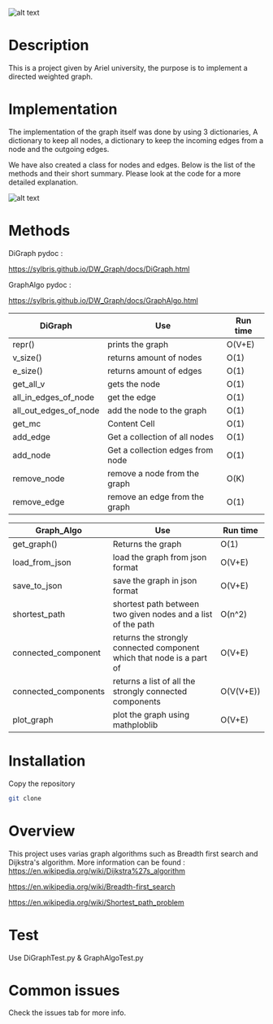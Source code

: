 ![alt text](https://upload.wikimedia.org/wikipedia/commons/thumb/a/a2/Directed.svg/1024px-Directed.svg.png)


# Description
This is a project given by Ariel university, the purpose is to implement a directed weighted graph.

# Implementation

The implementation of the graph itself was done by using 3 dictionaries,
A dictionary to keep all nodes, a dictionary to keep the incoming edges from a node 
and the outgoing edges.

We have also created a class for nodes and edges.
Below is the list of the methods and their short summary.
Please look at the code for a more detailed explanation.

![alt text](https://miro.medium.com/max/1027/1*Ud_bNdeWPf4iN1EcydaDFA.png)

# Methods
DiGraph pydoc : 

https://sylbris.github.io/DW_Graph/docs/DiGraph.html

GraphAlgo pydoc : 

https://sylbris.github.io/DW_Graph/docs/GraphAlgo.html

| DiGraph  | Use | Run time | 
| ------------- | ------------- | --------|
| repr() | prints the graph  | O(V+E) | 
| v_size() | returns amount of nodes  | O(1) | 
| e_size()  | returns amount of edges  | O(1) | 
| get_all_v  | gets the node  | O(1) |
| all_in_edges_of_node | get the edge  | O(1) | 
| all_out_edges_of_node  | add the node to the graph  | O(1) | 
| get_mc  | Content Cell  | O(1) | 
| add_edge  | Get a collection of all nodes  | O(1) | 
| add_node  | Get a collection edges from node  | O(1) | 
| remove_node  | remove a node from the graph  | O(K) | 
| remove_edge  | remove an edge from the graph  | O(1) | 


| Graph_Algo  | Use | Run time | 
| ------------- | ------------- | --------|
| get_graph()  | Returns the graph  | O(1) | 
| load_from_json  | load the graph from json format | O(V+E) |
| save_to_json | save the graph in json format  | O(V+E) | 
| shortest_path  | shortest path between two given nodes and a list of the path   | O(n^2) | 
| connected_component  | returns the strongly connected component which that node is a part of  | O(V+E) | 
| connected_components  | returns a list of all the strongly connected components  | O(V(V+E)) | 
| plot_graph  | plot the graph using mathploblib  | O(V+E) | 




# Installation
Copy the repository

```bash
git clone
```

# Overview

This project uses varias graph algorithms such as Breadth first search and Dijkstra's algorithm.
More information can be found : 
https://en.wikipedia.org/wiki/Dijkstra%27s_algorithm

https://en.wikipedia.org/wiki/Breadth-first_search

https://en.wikipedia.org/wiki/Shortest_path_problem



# Test
Use DiGraphTest.py & GraphAlgoTest.py

# Common issues
Check the issues tab for more info.
